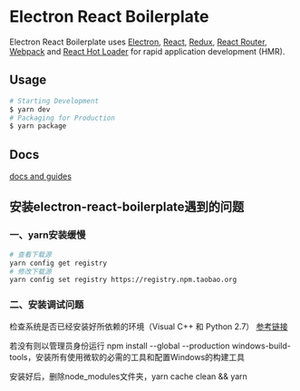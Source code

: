 # Electron React Boilerplate
<p>
  Electron React Boilerplate uses <a href="http://electron.atom.io/">Electron</a>, <a href="https://facebook.github.io/react/">React</a>, <a href="https://github.com/reactjs/redux">Redux</a>, <a href="https://github.com/reactjs/react-router">React Router</a>, <a href="http://webpack.github.io/docs/">Webpack</a> and <a href="https://github.com/gaearon/react-hot-loader">React Hot Loader</a> for rapid application development (HMR).
</p>

## Usage
```bash
# Starting Development
$ yarn dev
# Packaging for Production
$ yarn package
```

## Docs
[docs and guides](https://electron-react-boilerplate.js.org/docs/installation)

## 安装electron-react-boilerplate遇到的问题
### 一、yarn安装缓慢
```bash
# 查看下载源
yarn config get registry
# 修改下载源
yarn config set registry https://registry.npm.taobao.org
```
### 二、安装调试问题
检查系统是否已经安装好所依赖的环境（Visual C++ 和 Python 2.7）
[参考链接](https://electron-react-boilerplate.js.org/docs/installation-debugging-solutions)

若没有则以管理员身份运行 npm install --global --production windows-build-tools，安装所有使用微软的必需的工具和配置Windows的构建工具

安装好后，删除node_modules文件夹，yarn cache clean && yarn

